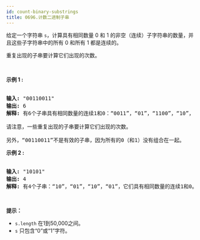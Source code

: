 ```yaml
---
id: count-binary-substrings
title: 0696.计数二进制子串
---
```

给定一个字符串 <code>s</code>，计算具有相同数量 0 和 1 的非空（连续）子字符串的数量，并且这些子字符串中的所有 0 和所有 1 都是连续的。

重复出现的子串要计算它们出现的次数。

 

**示例 1 :**


<pre><br/><strong>输入:</strong> &#34;00110011&#34;<br/><strong>输出:</strong> 6<br/><strong>解释:</strong> 有6个子串具有相同数量的连续1和0：“0011”，“01”，“1100”，“10”，“0011” 和 “01”。<br/><br/>请注意，一些重复出现的子串要计算它们出现的次数。<br/><br/>另外，“00110011”不是有效的子串，因为所有的0（和1）没有组合在一起。<br/></pre>

**示例 2 :**


<pre><br/><strong>输入:</strong> &#34;10101&#34;<br/><strong>输出:</strong> 4<br/><strong>解释:</strong> 有4个子串：“10”，“01”，“10”，“01”，它们具有相同数量的连续1和0。<br/></pre>

 

**提示：**


- <code>s.length</code> 在1到50,000之间。
- <code>s</code> 只包含“0”或“1”字符。
